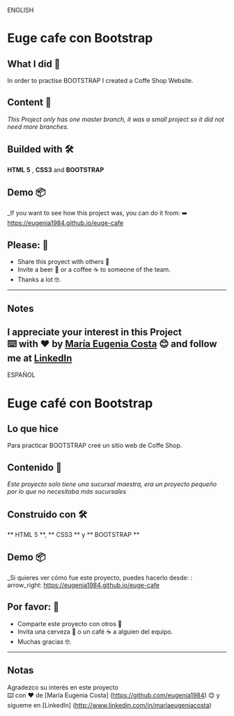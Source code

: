 ENGLISH

# Euge cafe con Bootstrap

## What I did 🚀

In order to practise  BOOTSTRAP I created a Coffe Shop Website.


## Content 🚀

_This Project only has one master branch, it was a small project so it did not need more branches._

## Builded with 🛠️

**HTML 5** ,  **CSS3**  and **BOOTSTRAP**

## Demo 📦
_If you want to see how this project was, you can do it from:
:arrow_right: https://eugenia1984.github.io/euge-cafe
 

## Please: 🎁

* Share this proyect with others 📢
* Invite a beer 🍺 or a coffee ☕  to someone of the team. 
* Thanks a lot 🤓.

---
## Notes
I appreciate your interest in this Project <br/>
⌨️ with ❤️ by [María Eugenia Costa](https://github.com/eugenia1984) 😊 and follow me at [LinkedIn]( http://www.linkedin.com/in/maríaeugeniacosta)
---

ESPAÑOL

# Euge café con Bootstrap

## Lo que hice

Para practicar BOOTSTRAP creé un sitio web de Coffe Shop.


## Contenido 🚀

_Este proyecto solo tiene una sucursal maestra, era un proyecto pequeño por lo que no necesitaba más sucursales_

## Construido con 🛠️

** HTML 5 **, ** CSS3 ** y ** BOOTSTRAP **

## Demo 📦
_Si quieres ver cómo fue este proyecto, puedes hacerlo desde:
: arrow_right: https://eugenia1984.github.io/euge-cafe
 

## Por favor: 🎁

* Comparte este proyecto con otros 📢
* Invita una cerveza 🍺 o un café ☕ a alguien del equipo.
* Muchas gracias 🤓.

---
## Notas
Agradezco su interés en este proyecto <br/>
⌨️ con ❤️ de [María Eugenia Costa] (https://github.com/eugenia1984) 😊 y sígueme en [LinkedIn] (http://www.linkedin.com/in/maríaeugeniacosta)

